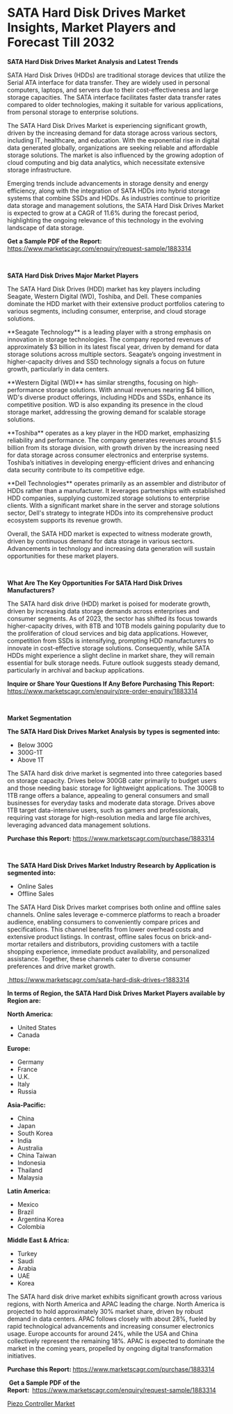 <p><h1>SATA Hard Disk Drives Market Insights, Market Players and Forecast Till 2032</h1></p><p><strong>SATA Hard Disk Drives Market Analysis and Latest Trends</strong></p>
<p><p>SATA Hard Disk Drives (HDDs) are traditional storage devices that utilize the Serial ATA interface for data transfer. They are widely used in personal computers, laptops, and servers due to their cost-effectiveness and large storage capacities. The SATA interface facilitates faster data transfer rates compared to older technologies, making it suitable for various applications, from personal storage to enterprise solutions.</p><p>The SATA Hard Disk Drives Market is experiencing significant growth, driven by the increasing demand for data storage across various sectors, including IT, healthcare, and education. With the exponential rise in digital data generated globally, organizations are seeking reliable and affordable storage solutions. The market is also influenced by the growing adoption of cloud computing and big data analytics, which necessitate extensive storage infrastructure.</p><p>Emerging trends include advancements in storage density and energy efficiency, along with the integration of SATA HDDs into hybrid storage systems that combine SSDs and HDDs. As industries continue to prioritize data storage and management solutions, the SATA Hard Disk Drives Market is expected to grow at a CAGR of 11.6% during the forecast period, highlighting the ongoing relevance of this technology in the evolving landscape of data storage.</p></p>
<p><strong>Get a Sample PDF of the Report:&nbsp;</strong> <a href="https://www.marketscagr.com/enquiry/request-sample/1883314?utm_campaign=2097&utm_medium=2&utm_source=Github&utm_content=ia&utm_term=12022025&utm_id=sata-hard-disk-drives">https://www.marketscagr.com/enquiry/request-sample/1883314</a></p>
<p>&nbsp;</p>
<p><strong>SATA Hard Disk Drives Major Market Players</strong></p>
<p><p>The SATA Hard Disk Drives (HDD) market has key players including Seagate, Western Digital (WD), Toshiba, and Dell. These companies dominate the HDD market with their extensive product portfolios catering to various segments, including consumer, enterprise, and cloud storage solutions.</p><p>**Seagate Technology** is a leading player with a strong emphasis on innovation in storage technologies. The company reported revenues of approximately $3 billion in its latest fiscal year, driven by demand for data storage solutions across multiple sectors. Seagate’s ongoing investment in higher-capacity drives and SSD technology signals a focus on future growth, particularly in data centers.</p><p>**Western Digital (WD)** has similar strengths, focusing on high-performance storage solutions. With annual revenues nearing $4 billion, WD's diverse product offerings, including HDDs and SSDs, enhance its competitive position. WD is also expanding its presence in the cloud storage market, addressing the growing demand for scalable storage solutions.</p><p>**Toshiba** operates as a key player in the HDD market, emphasizing reliability and performance. The company generates revenues around $1.5 billion from its storage division, with growth driven by the increasing need for data storage across consumer electronics and enterprise systems. Toshiba’s initiatives in developing energy-efficient drives and enhancing data security contribute to its competitive edge.</p><p>**Dell Technologies** operates primarily as an assembler and distributor of HDDs rather than a manufacturer. It leverages partnerships with established HDD companies, supplying customized storage solutions to enterprise clients. With a significant market share in the server and storage solutions sector, Dell's strategy to integrate HDDs into its comprehensive product ecosystem supports its revenue growth.</p><p>Overall, the SATA HDD market is expected to witness moderate growth, driven by continuous demand for data storage in various sectors. Advancements in technology and increasing data generation will sustain opportunities for these market players.</p></p>
<p>&nbsp;</p>
<p><strong>What Are The Key Opportunities For SATA Hard Disk Drives Manufacturers?</strong></p>
<p><p>The SATA hard disk drive (HDD) market is poised for moderate growth, driven by increasing data storage demands across enterprises and consumer segments. As of 2023, the sector has shifted its focus towards higher-capacity drives, with 8TB and 10TB models gaining popularity due to the proliferation of cloud services and big data applications. However, competition from SSDs is intensifying, prompting HDD manufacturers to innovate in cost-effective storage solutions. Consequently, while SATA HDDs might experience a slight decline in market share, they will remain essential for bulk storage needs. Future outlook suggests steady demand, particularly in archival and backup applications.</p></p>
<p><strong>Inquire or Share Your Questions If Any Before Purchasing This Report:</strong> <a href="https://www.marketscagr.com/enquiry/pre-order-enquiry/1883314?utm_campaign=2097&utm_medium=2&utm_source=Github&utm_content=ia&utm_term=12022025&utm_id=sata-hard-disk-drives">https://www.marketscagr.com/enquiry/pre-order-enquiry/1883314</a></p>
<p>&nbsp;</p>
<p><strong>Market Segmentation</strong></p>
<p><strong>The SATA Hard Disk Drives Market Analysis by types is segmented into:</strong></p>
<p><ul><li>Below 300G</li><li>300G-1T</li><li>Above 1T</li></ul></p>
<p><p>The SATA hard disk drive market is segmented into three categories based on storage capacity. Drives below 300GB cater primarily to budget users and those needing basic storage for lightweight applications. The 300GB to 1TB range offers a balance, appealing to general consumers and small businesses for everyday tasks and moderate data storage. Drives above 1TB target data-intensive users, such as gamers and professionals, requiring vast storage for high-resolution media and large file archives, leveraging advanced data management solutions.</p></p>
<p><strong>Purchase this Report:&nbsp;</strong><a href="https://www.marketscagr.com/purchase/1883314?utm_campaign=2097&utm_medium=2&utm_source=Github&utm_content=ia&utm_term=12022025&utm_id=sata-hard-disk-drives">https://www.marketscagr.com/purchase/1883314</a></p>
<p>&nbsp;</p>
<p><strong>The SATA Hard Disk Drives Market Industry Research by Application is segmented into:</strong></p>
<p><ul><li>Online Sales</li><li>Offline Sales</li></ul></p>
<p><p>The SATA Hard Disk Drives market comprises both online and offline sales channels. Online sales leverage e-commerce platforms to reach a broader audience, enabling consumers to conveniently compare prices and specifications. This channel benefits from lower overhead costs and extensive product listings. In contrast, offline sales focus on brick-and-mortar retailers and distributors, providing customers with a tactile shopping experience, immediate product availability, and personalized assistance. Together, these channels cater to diverse consumer preferences and drive market growth.</p></p>
<p><a href="https://www.marketscagr.com/sata-hard-disk-drives-r1883314?utm_campaign=2097&utm_medium=2&utm_source=Github&utm_content=ia&utm_term=12022025&utm_id=sata-hard-disk-drives">&nbsp;https://www.marketscagr.com/sata-hard-disk-drives-r1883314</a></p>
<p><strong>In terms of Region, the SATA Hard Disk Drives Market Players available by Region are:</strong></p>
<p>
    <p> <strong> North America: </strong>
        <ul>
            <li>United States</li>
            <li>Canada</li>
        </ul>
        </p> 
    <p> <strong> Europe: </strong>
        <ul>
            <li>Germany</li>
            <li>France</li>
            <li>U.K.</li>
            <li>Italy</li>
            <li>Russia</li>
        </ul>
        </p> 
    <p> <strong> Asia-Pacific: </strong>
        <ul>
            <li>China</li>
            <li>Japan</li>
            <li>South Korea</li>
            <li>India</li>
            <li>Australia</li>
            <li>China Taiwan</li>
            <li>Indonesia</li>
            <li>Thailand</li>
            <li>Malaysia</li>
        </ul>
        </p> 
    <p> <strong> Latin America: </strong>
        <ul>
            <li>Mexico</li>
            <li>Brazil</li>
            <li>Argentina Korea</li>
            <li>Colombia</li>
        </ul>
        </p> 
    <p> <strong> Middle East & Africa: </strong>
        <ul>
            <li>Turkey</li>
            <li>Saudi</li>
            <li>Arabia</li>
            <li>UAE</li>
            <li>Korea</li>
        </ul>
    </p>
    </p>
<p><p>The SATA hard disk drive market exhibits significant growth across various regions, with North America and APAC leading the charge. North America is projected to hold approximately 30% market share, driven by robust demand in data centers. APAC follows closely with about 28%, fueled by rapid technological advancements and increasing consumer electronics usage. Europe accounts for around 24%, while the USA and China collectively represent the remaining 18%. APAC is expected to dominate the market in the coming years, propelled by ongoing digital transformation initiatives.</p></p>
<p><strong>Purchase this Report: </strong><a href="https://www.marketscagr.com/purchase/1883314?utm_campaign=2097&utm_medium=2&utm_source=Github&utm_content=ia&utm_term=12022025&utm_id=sata-hard-disk-drives">https://www.marketscagr.com/purchase/1883314</a></p>
<p>&nbsp;<strong>Get a Sample PDF of the Report:&nbsp;&nbsp;</strong><a href="https://www.marketscagr.com/enquiry/request-sample/1883314?utm_campaign=2097&utm_medium=2&utm_source=Github&utm_content=ia&utm_term=12022025&utm_id=sata-hard-disk-drives">https://www.marketscagr.com/enquiry/request-sample/1883314</a></p>
<p><strong></strong></p>
<p><p><a href="https://github.com/FlorianWolf90/Market-Research-Report-List-1/blob/main/piezo-controller-market.md?utm_campaign=2097&utm_medium=2&utm_source=Github&utm_content=ia&utm_term=12022025&utm_id=sata-hard-disk-drives">Piezo Controller Market</a></p></p>